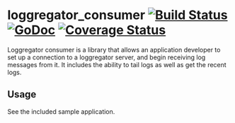 loggregator_consumer [![Build Status](https://travis-ci.org/cloudfoundry/loggregator_consumer.svg)](https://travis-ci.org/cloudfoundry/loggregator_consumer) [![GoDoc](https://godoc.org/github.com/cloudfoundry/loggregator_consumer?status.png)](https://godoc.org/github.com/cloudfoundry/loggregator_consumer) [![Coverage Status](https://coveralls.io/repos/cloudfoundry/loggregator_consumer/badge.png)](https://coveralls.io/r/cloudfoundry/loggregator_consumer)
==================

Loggregator consumer is a library that allows an application developer to set up
a connection to a loggregator server, and begin receiving log messages from it.
It includes the ability to tail logs as well as get the recent logs.

Usage
------------------
See the included sample application.
